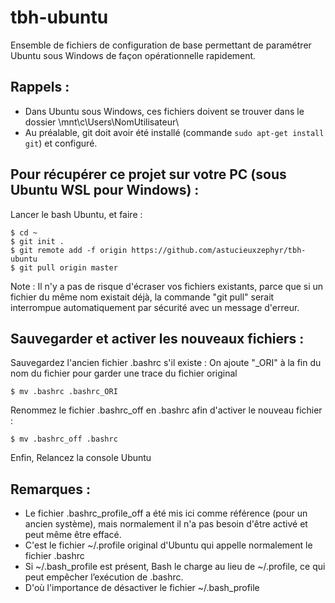 # tbh-ubuntu
Ensemble de fichiers de configuration de base permettant de paramétrer Ubuntu sous Windows de façon opérationnelle rapidement.

## Rappels :
- Dans Ubuntu sous Windows, ces fichiers doivent se trouver dans le dossier \mnt\c\Users\NomUtilisateur\\
- Au préalable, git doit avoir été installé (commande `sudo apt-get install git`) et configuré.

## Pour récupérer ce projet sur votre PC (sous Ubuntu WSL pour Windows) :
Lancer le bash Ubuntu, et faire :

    $ cd ~
    $ git init .
    $ git remote add -f origin https://github.com/astucieuxzephyr/tbh-ubuntu
    $ git pull origin master

Note : Il n'y a pas de risque d'écraser vos fichiers existants, parce que si un fichier du même nom existait déjà,
la commande "git pull" serait interrompue automatiquement par sécurité avec un message d'erreur.

## Sauvegarder et activer les nouveaux fichiers :
Sauvegardez l'ancien fichier .bashrc s'il existe :
On ajoute "_ORI" à la fin du nom du fichier pour garder une trace du fichier original
   
    $ mv .bashrc .bashrc_ORI
   
Renommez le fichier .bashrc_off en .bashrc afin d'activer le nouveau fichier :

    $ mv .bashrc_off .bashrc
   
Enfin, Relancez la console Ubuntu

## Remarques :
- Le fichier .bashrc_profile_off a été mis ici comme référence (pour un ancien système), mais normalement il n'a pas besoin d'être activé et peut même être effacé.
- C'est le fichier ~/.profile original d'Ubuntu qui appelle normalement le fichier .bashrc
- Si ~/.bash_profile est présent, Bash le charge au lieu de ~/.profile, ce qui peut empêcher l’exécution de .bashrc.
- D'où l'importance de désactiver le fichier ~/.bash_profile


